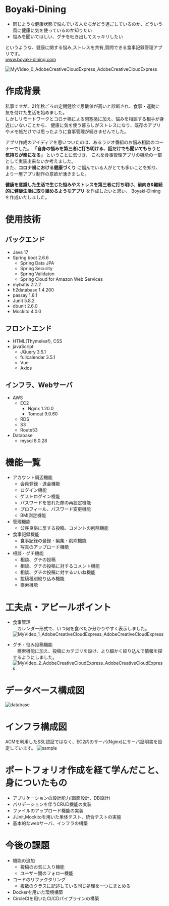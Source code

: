 # Boyaki-Dining
+ 同じような健康状態で悩んでいる人たちがどう過ごしているのか、どういう風に健康に気を使っているのか知りたい
+ 悩みを聞いてほしい、グチを吐き出してスッキリしたい

というような、健康に関する悩み,ストレスを共有,質問できる食事記録管理アプリです。  
www.boyaki-dining.com

![MyVideo_0_AdobeCreativeCloudExpress_AdobeCreativeCloudExpress](https://user-images.githubusercontent.com/93772790/172051867-73e0bab0-c922-478f-bbf9-4639abaf2498.gif)

# 作成背景
私事ですが、21年秋ごろの定期健診で尿酸値が高いと診断され、食事・運動に気を付けた生活を始めました。  
しかしリモートワークとコロナ禍による閉塞感に加え、悩みを相談する相手が身近にいないことから、
健康に気を使う暮らしがストレスになり、既存のアプリやメモ帳だけでは思ったように食事管理が続きませんでした。

アプリ作成のアイディアを思いついたのは、あるラジオ番組のお悩み相談のコーナーでした。
**「自身の悩みを第三者に打ち明ける、話だけでも聞いてもらうと気持ちが楽になる」** ということに気づき、
これを食事管理アプリの機能の一部として実装出来ないか考えました。  
また、**コロナ禍における健康づくり** に悩んでいる人がとても多いことを知り、より一層アプリ制作の意欲が湧きました。

**健康を意識した生活で生じた悩みやストレスを第三者に打ち明け、前向き&継続的に健康生活に取り組めるようなアプリ** を作成したいと思い、
Boyaki-Diningを作成いたしました。

# 使用技術
## バックエンド
+ Java 17
+ Spring boot 2.6.6
    + Spring Data JPA
    + Spring Security
    + Spring Validaton
    + Spring Cloud for Amazon Web Services
+ mybatis 2.2.2
+ h2database 1.4.200
+ passay 1.6.1
+ Junit 5.8.2
+ dbunit 2.6.0
+ Mockito 4.0.0

## フロントエンド
+ HTML(Thymeleaf), CSS
+ javaScript
    + JQuery 3.5.1
    + fullcalendar 3.5.1
    + Vue
    + Axios

## インフラ、Webサーバ
+ AWS
    + EC2
        + Nginx 1.20.0
        + Tomcat 9.0.60
    + RDS
    + S3
    + Route53
+ Database
    + mysql 8.0.28

# 機能一覧
+ アカウント周辺機能
    + 会員登録・退会機能
    + ログイン機能
    + ゲストログイン機能
    + パスワードを忘れた際の再設定機能
    + プロフィール、パスワード変更機能
    + BMI測定機能
+ 管理機能
    + 公序良俗に反する投稿、コメントの削除機能
+ 食事記録機能
    + 食事記録の登録・編集・削除機能
    + 写真のアップロード機能
+ 相談・グチ機能
    + 相談、グチの投稿
    + 相談、グチの投稿に対するコメント機能
    + 相談、グチの投稿に対するいいね機能
    + 投稿種別絞り込み機能
    + 検索機能

# 工夫点・アピールポイント
+ 食事管理  
　カレンダー形式で、いつ何を食べたか分かりやすく表示しました。
![MyVideo_1_AdobeCreativeCloudExpress_AdobeCreativeCloudExpress](https://user-images.githubusercontent.com/93772790/172051922-737ee060-7d5a-4911-b0cd-bb5610b6cb58.gif)

+ グチ・悩み投稿機能  
　検索機能に加え、投稿にカテゴリを設け、より細かく絞り込んで情報を探せるようにしました。
![MyVideo_2_AdobeCreativeCloudExpress_AdobeCreativeCloudExpress](https://user-images.githubusercontent.com/93772790/172051936-5cbbe3f7-dd46-415d-9343-e95fda7bff83.gif)

# データベース構成図
![database](https://user-images.githubusercontent.com/93772790/170302724-b2cfb9ff-d835-41c7-bf1d-ee0a5dc552dc.jpg)

# インフラ構成図
ACMを利用したSSL認証ではなく、EC2内のサーバ(Nginx)にサーバ証明書を設定しています。
![sample](https://user-images.githubusercontent.com/93772790/169641591-73042d82-cc6f-4a29-b616-aef633bb4410.jpg)

# ポートフォリオ作成を経て学んだこと、身についたもの
+ アプリケーションの設計能力(画面設計、DB設計)  
+ バリデーションを伴うCRUD機能の実装  
+ ファイルのアップロード機能の実装  
+ JUnit,Mockitoを用いた単体テスト、統合テストの実施  
+ 基本的なwebサーバ、インフラの構築

# 今後の課題
+ 機能の追加
    + 投稿のお気に入り機能
    + ユーザー間のフォロー機能
+ コードのリファクタリング
    + 複数のクラスに記述している同じ処理を一つにまとめる 
+ Dockerを用いた環境構築
+ CircleCIを用いたCI/CDパイプラインの構築
